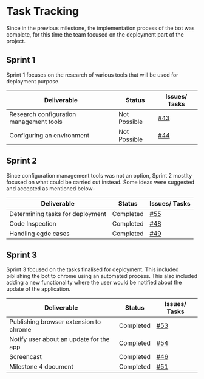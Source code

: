 
# Task Tracking

Since in the previous milestone, the implementation process of the bot was complete, for this time the team focused on the deployment part of the project.

## Sprint 1

Sprint 1 focuses on the research of various tools that will be used for deployment purpose.


| Deliverable                              | Status        | Issues/ Tasks                                                          |
| ---------------------------------------- | ------------- | ---------------------------------------------------------------------- |
| Research configuration management tools  | Not Possible  | [#43](https://github.ncsu.edu/bbdeshpa/csc510-project/issues/43)       |
| Configuring an environment               | Not Possible  | [#44](https://github.ncsu.edu/bbdeshpa/csc510-project/issues/44)       |



## Sprint 2

Since configuration management tools was not an option, Sprint 2 mostlty focused on what could be carried out instead. Some ideas were suggested and accepted as mentioned below-


| Deliverable                              | Status        | Issues/ Tasks                                                          |
| ---------------------------------------- | ------------- | ---------------------------------------------------------------------- |
| Determining tasks for deployment         | Completed     | [#55](https://github.ncsu.edu/bbdeshpa/csc510-project/issues/55)       |
| Code Inspection                          | Completed     | [#48](https://github.ncsu.edu/bbdeshpa/csc510-project/issues/48)       |
| Handling egde cases                      | Completed     | [#49](https://github.ncsu.edu/bbdeshpa/csc510-project/issues/49)       |



## Sprint 3   

Sprint 3 focused on the tasks finalised for deployment. This included piblishing the bot to chrome using an automated process. This also included adding a new functionality where the user would be notified about the update of the application.


| Deliverable                              | Status        | Issues/ Tasks                                                          |
| ---------------------------------------- | ------------- | ---------------------------------------------------------------------- |
| Publishing browser extension to chrome   | Completed     | [#53](https://github.ncsu.edu/bbdeshpa/csc510-project/issues/53)       |
| Notify user about an update for the app  | Completed     | [#54](https://github.ncsu.edu/bbdeshpa/csc510-project/issues/54)       |
| Screencast                               | Completed     | [#46](https://github.ncsu.edu/bbdeshpa/csc510-project/issues/46)       |
| Milestone 4 document                     | Completed     | [#51](https://github.ncsu.edu/bbdeshpa/csc510-project/issues/51)       |

